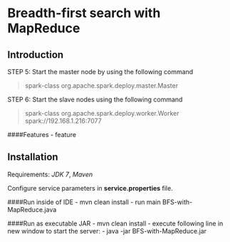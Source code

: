 Breadth-first search with MapReduce
==============

Introduction
-------

STEP 5: Start the master node by using the following command
> spark-class org.apache.spark.deploy.master.Master

STEP 6: Start the slave nodes using the following command
> spark-class org.apache.spark.deploy.worker.Worker spark://192.168.1.216:7077

####Features
    - feature

Installation
-------
Requirements: *JDK 7*, *Maven*

Configure service parameters in **service.properties** file.

####Run inside of IDE
    - mvn clean install
    - run main BFS-with-MapReduce.java
    
####Run as executable JAR
    - mvn clean install
    - execute following line in new window to start the server:
        - java -jar BFS-with-MapReduce.jar
